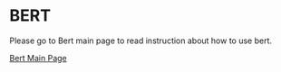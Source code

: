 # BERT

Please go to Bert main page to read instruction about how to use bert.

[Bert Main Page](https://github.com/google-research/bert)



